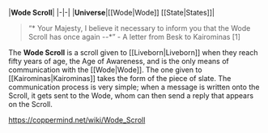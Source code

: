 |**Wode Scroll**|
|-|-|
|**Universe**|[[Wode\|Wode]] [[State\|States]]|

>“* Your Majesty, I believe it necessary to inform you that the Wode Scroll has once again --*”
\- A letter from Besk to Kairominas [1]


The **Wode Scroll** is a scroll given to [[Liveborn\|Liveborn]] when they reach fifty years of age, the Age of Awareness, and is the only means of communication with the [[Wode\|Wode]]. The one given to [[Kairominas\|Kairominas]] takes the form of the piece of slate. The communication process is very simple; when a message is written onto the Scroll, it gets sent to the Wode, whom can then send a reply that appears on the Scroll.



https://coppermind.net/wiki/Wode_Scroll